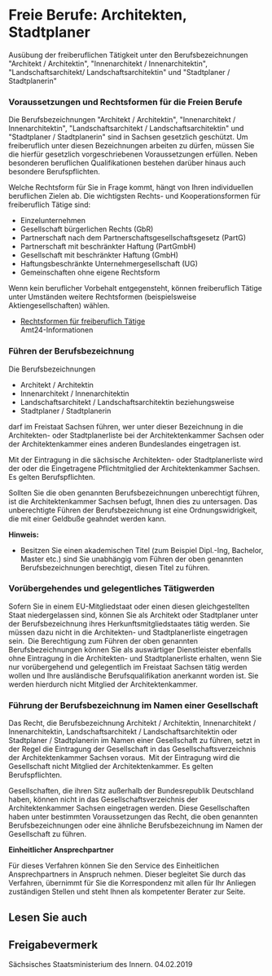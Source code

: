 # Freie Berufe: Architekten, Stadtplaner

Ausübung der freiberuflichen Tätigkeit unter den Berufsbezeichnungen "Architekt / Architektin", "Innenarchitekt / Innenarchitektin", "Landschaftsarchitekt/ Landschaftsarchitektin" und "Stadtplaner / Stadtplanerin"

### Voraussetzungen und Rechtsformen für die Freien Berufe

Die Berufsbezeichnungen "Architekt / Architektin", "Innenarchitekt / Innenarchitektin", "Landschaftsarchitekt / Landschaftsarchitektin" und "Stadtplaner / Stadtplanerin" sind in Sachsen gesetzlich geschützt. Um freiberuflich unter diesen Bezeichnungen arbeiten zu dürfen, müssen Sie die hierfür gesetzlich vorgeschriebenen Voraussetzungen erfüllen. Neben besonderen beruflichen Qualifikationen bestehen darüber hinaus auch besondere Berufspflichten.

Welche Rechtsform für Sie in Frage kommt, hängt von Ihren individuellen beruflichen Zielen ab. Die wichtigsten Rechts- und Kooperationsformen für freiberuflich Tätige sind:

* Einzelunternehmen
* Gesellschaft bürgerlichen Rechts (GbR)
* Partnerschaft nach dem Partnerschaftsgesellschaftsgesetz (PartG)
* Partnerschaft mit beschränkter Haftung (PartGmbH)
* Gesellschaft mit beschränkter Haftung (GmbH)
* Haftungsbeschränkte Unternehmergesellschaft (UG)
* Gemeinschaften ohne eigene Rechtsform

Wenn kein beruflicher Vorbehalt entgegensteht, können freiberuflich Tätige unter Umständen weitere Rechtsformen (beispielsweise Aktiengesellschaften) wählen.

* [Rechtsformen für freiberuflich Tätige](https://amt24dev.sachsen.de/zufi/lebenslagen/5000539)  
  Amt24-Informationen

### Führen der Berufsbezeichnung

Die Berufsbezeichnungen

* Architekt / Architektin
* Innenarchitekt / Innenarchitektin
* Landschaftsarchitekt / Landschaftsarchitektin beziehungsweise
* Stadtplaner / Stadtplanerin

darf im Freistaat Sachsen führen, wer unter dieser Bezeichnung in die Architekten- oder Stadtplanerliste bei der Architektenkammer Sachsen oder der Architektenkammer eines anderen Bundeslandes eingetragen ist.

Mit der Eintragung in die sächsische Architekten- oder Stadtplanerliste wird der oder die Eingetragene Pflichtmitglied der Architektenkammer Sachsen. Es gelten Berufspflichten.

Sollten Sie die oben genannten Berufsbezeichnungen unberechtigt führen, ist die Architektenkammer Sachsen befugt, Ihnen dies zu untersagen. Das unberechtigte Führen der Berufsbezeichnung ist eine Ordnungswidrigkeit, die mit einer Geldbuße geahndet werden kann.

**Hinweis:**

* Besitzen Sie einen akademischen Titel (zum Beispiel Dipl.-Ing, Bachelor, Master etc.) sind Sie unabhängig vom Führen der oben genannten Berufsbezeichnungen berechtigt, diesen Titel zu führen.

### Vorübergehendes und gelegentliches Tätigwerden

Sofern Sie in einem EU-Mitgliedstaat oder einen diesen gleichgestellten Staat niedergelassen sind, können Sie als Architekt oder Stadtplaner unter der Berufsbezeichnung ihres Herkunftsmitgliedstaates tätig werden. Sie müssen dazu nicht in die Architekten- und Stadtplanerliste eingetragen sein. Die Berechtigung zum Führen der oben genannten Berufsbezeichnungen können Sie als auswärtiger Dienstleister ebenfalls ohne Eintragung in die Architekten- und Stadtplanerliste erhalten, wenn Sie nur vorübergehend und gelegentlich im Freistaat Sachsen tätig werden wollen und Ihre ausländische Berufsqualifikation anerkannt worden ist. Sie werden hierdurch nicht Mitglied der Architektenkammer.

### Führung der Berufsbezeichnung im Namen einer Gesellschaft

Das Recht, die Berufsbezeichnung Architekt / Architektin, Innenarchitekt / Innenarchitektin, Landschaftsarchitekt / Landschaftsarchitektin oder Stadtplaner / Stadtplanerin im Namen einer Gesellschaft zu führen, setzt in der Regel die Eintragung der Gesellschaft in das Gesellschaftsverzeichnis der Architektenkammer Sachsen voraus. Mit der Eintragung wird die Gesellschaft nicht Mitglied der Architektenkammer. Es gelten Berufspflichten.

Gesellschaften, die ihren Sitz außerhalb der Bundesrepublik Deutschland haben, können nicht in das Gesellschaftsverzeichnis der Architektenkammer Sachsen eingetragen werden. Diese Gesellschaften haben unter bestimmten Voraussetzungen das Recht, die oben genannten Berufsbezeichnungen oder eine ähnliche Berufsbezeichnung im Namen der Gesellschaft zu führen.

**Einheitlicher Ansprechpartner**

Für dieses Verfahren können Sie den Service des Einheitlichen Ansprechpartners in Anspruch nehmen. Dieser begleitet Sie durch das Verfahren, übernimmt für Sie die Korrespondenz mit allen für Ihr Anliegen zuständigen Stellen und steht Ihnen als kompetenter Berater zur Seite.

## Lesen Sie auch

## Freigabevermerk

Sächsisches Staatsministerium des Innern. 04.02.2019
